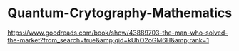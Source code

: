 # Quantum-Crytography-Mathematics
https://www.goodreads.com/book/show/43889703-the-man-who-solved-the-market?from_search=true&amp;qid=kUhO2oGM6H&amp;rank=1
